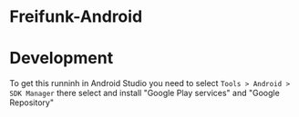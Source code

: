 Freifunk-Android
================

Development
===========
To get this runninh in  Android Studio you need to select `Tools > Android > SDK Manager` there select and install "Google Play services" and "Google Repository"

